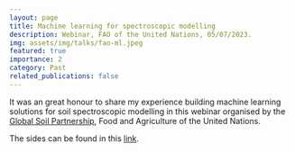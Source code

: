 ```yaml
---
layout: page
title: Machine learning for spectroscopic modelling
description: Webinar, FAO of the United Nations, 05/07/2023.
img: assets/img/talks/fao-ml.jpeg
featured: true
importance: 2
category: Past
related_publications: false
---
```


It was an great honour to share my experience building machine learning solutions for soil spectroscopic modelling in this webinar organised by the [Global Soil Partnership](https://www.fao.org/global-soil-partnership/en/), Food and Agriculture of the United Nations.

The sides can be found in this [link](https://www.fao.org/fileadmin/user_upload/GSP/GLOSOLAN/GLOSOLAN_Meetings/deep-spectroscopic-modelling.pdf).
